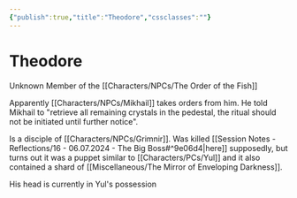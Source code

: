 ```yaml
---
{"publish":true,"title":"Theodore","cssclasses":""}
---
```




# Theodore

Unknown Member of the [[Characters/NPCs/The Order of the Fish]]

Apparently [[Characters/NPCs/Mikhail]] takes orders from him. He told Mikhail to "retrieve all remaining crystals in the pedestal, the ritual should not be initiated until further notice".

Is a disciple of [[Characters/NPCs/Grimnir]]. Was killed [[Session Notes - Reflections/16 - 06.07.2024 - The Big Boss#^9e06d4\|here]] supposedly, but turns out it was a puppet similar to [[Characters/PCs/Yul]] and it also contained a shard of [[Miscellaneous/The Mirror of Enveloping Darkness]].

His head is currently in Yul's possession
